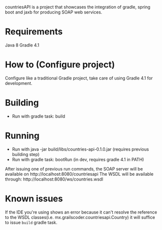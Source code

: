 countriesAPI is a project that showcases the integration of gradle,
spring boot and jaxb for producing SOAP web services.

# Requirements
Java 8
Gradle 4.1

# How to (Configure project)
Configure like a traditional Gradle project, take care of using Gradle 4.1 for development.

# Building
- Run with gradle task: build

# Running
- Run with java -jar build/libs/countries-api-0.1.0.jar (requires previous building step)
- Run with gradle task: bootRun (in dev, requires gradle 4.1 in PATH)

After issuing one of previous run commands, the SOAP server will be available
on http://localhost:8080/countriesapi
The WSDL will be available through: http://localhost:8080/ws/countries.wsdl

# Known issues
If the IDE you're using shows an error because it can't resolve the reference to the
WSDL classes(i.e. mx.grailscoder.countriesapi.Country) it will suffice to issue
`build` gradle task.